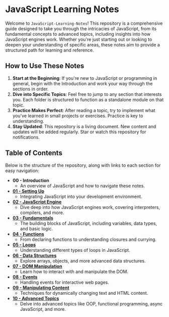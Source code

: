 
# JavaScript Learning Notes

Welcome to `JavaScript-Learning-Notes`! This repository is a comprehensive guide designed to take you through the intricacies of JavaScript, from its fundamental concepts to advanced topics, including insights into how JavaScript engines work. Whether you're just starting out or looking to deepen your understanding of specific areas, these notes aim to provide a structured path for learning and reference.

## How to Use These Notes

1.  **Start at the Beginning**: If you're new to JavaScript or programming in general, begin with the Introduction and work your way through the sections in order.
2.  **Dive into Specific Topics**: Feel free to jump to any section that interests you. Each folder is structured to function as a standalone module on that topic.
3.  **Practice Makes Perfect**: After reading a topic, try to implement what you've learned in small projects or exercises. Practice is key to understanding.
4.  **Stay Updated**: This repository is a living document. New content and updates will be added regularly. Star or watch this repository for notifications.

## Table of Contents

Below is the structure of the repository, along with links to each section for easy navigation:

-   **00 - Introduction**
    -   An overview of JavaScript and how to navigate these notes.
-   [**01 - Setting Up**](01-Setting-Up/Where-to-put-JS.md)
    -   Integrating JavaScript into your development environment.
-   [**02 - JavaScript Engine**](/02-JavaScript-Engine/README.md)
    -   Dive deep into how JavaScript engines work, covering interpreters, compilers, and more.
-   [**03 - Fundamentals**](/03-Fundamentals/README.md)
    -   The building blocks of JavaScript, including variables, data types, and basic logic.
-   [**04 - Functions**](/04-Functions/README.md)
    -   From declaring functions to understanding closures and currying.
-   [**05 - Loops**](/05-Loops/Loops.md)
    -   Understanding different types of loops in JavaScript.
-   [**06 - Data Structures**](/06-Data-Structure/README.md)
    -   Explore arrays, objects, and more advanced data structures.
-   [**07 - DOM Manipulation**](/07-DOM-Manipulations/README.md)
    -   Learn how to interact with and manipulate the DOM.
-   [**08 - Events**](/07-DOM-Manipulations/README.md)
    -   Handling events for interactive web pages.
-   [**09 - Manipulating Content**](/09-Manipulation-text-and-content/README.md)
    -   Techniques for dynamically changing text and HTML content.
-   [**10 - Advanced Topics**](/10-Advanced-Topics/README.md)
    -   Delve into advanced topics like OOP, functional programming, async JavaScript, and more.